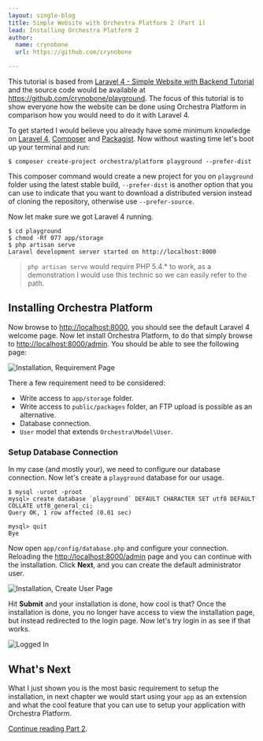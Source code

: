 ```yaml
---
layout: single-blog
title: Simple Website with Orchestra Platform 2 (Part 1)
lead: Installing Orchestra Platform 2
author:
  name: crynobone
  url: https://github.com/crynobone

---
```


This tutorial is based from [Laravel 4 - Simple Website with Backend Tutorial](http://www.codeforest.net/laravel4-simple-website-with-backend-1) and the source code would be available at <https://github.com/crynobone/playground>. The focus of this tutorial is to show everyone how the website can be done using Orchestra Platform in comparison how you would need to do it with Laravel 4.

To get started I would believe you already have some minimum knowledge on [Laravel 4](http://laravel.com), [Composer](http://getcomposer.org) and [Packagist](http://packagist.org). Now without wasting time let's boot up your terminal and run:

	$ composer create-project orchestra/platform playground --prefer-dist

This composer command would create a new project for you on `playground` folder using the latest stable build, `--prefer-dist` is another option that you can use to indicate that you want to download a distributed version instead of cloning the repository, otherwise use `--prefer-source`.

Now let make sure we got Laravel 4 running.

	$ cd playground
	$ chmod -Rf 077 app/storage
	$ php artisan serve
	Laravel development server started on http://localhost:8000

> `php artisan serve` would require PHP 5.4.* to work, as a demonstration I would use this technic so we can easily refer to the path.

## Installing Orchestra Platform


Now browse to <http://localhost:8000>, you should see the default Laravel 4 welcome page. Now let install Orchestra Platform, to do that simply browse to <http://localhost:8000/admin>. You should be able to see the following page:

![Installation, Requirement Page](/uploads/2013/06/installation-requirement.png)

There a few requirement need to be considered:

* Write access to `app/storage` folder.
* Write access to `public/packages` folder, an FTP upload is possible as an alternative.
* Database connection.
* `User` model that extends `Orchestra\Model\User`.

### Setup Database Connection


In my case (and mostly your), we need to configure our database connection. Now let's create a `playground` database for our usage.

	$ mysql -uroot -proot
	mysql> create database `playground` DEFAULT CHARACTER SET utf8 DEFAULT COLLATE utf8_general_ci;
	Query OK, 1 row affected (0.01 sec)

	mysql> quit
	Bye


Now open `app/config/database.php` and configure your connection. Reloading the <http://localhost:8000/admin> page and you can continue with the installation. Click **Next**, and you can create the default administrator user.

![Installation, Create User Page](/uploads/2013/06/installation-create-user.png)

Hit **Submit** and your installation is done, how cool is that? Once the installation is done, you no longer have access to view the installation page, but instead redirected to the login page. Now let's try login in as see if that works.

![Logged In](/uploads/2013/06/logged-in.png)

## What's Next

What I just shown you is the most basic requirement to setup the installation, in next chapter we would start using your `app` as an extension and what the cool feature that you can use to setup your application with Orchestra Platform.

[Continue reading Part 2](/blogs/2013/06/01/simple-website-2).

